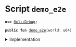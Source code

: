 
<a name="demo_e2e"></a>

# Script `demo_e2e`





<pre><code><b>use</b> <a href="../../modules/doc/Debug.md#0x1_Debug">0x1::Debug</a>;
</code></pre>




<pre><code><b>public</b> <b>fun</b> <a href="ol_demo_e2e.md#demo_e2e">demo_e2e</a>(world: u64)
</code></pre>



<details>
<summary>Implementation</summary>


<pre><code><b>fun</b> <a href="ol_demo_e2e.md#demo_e2e">demo_e2e</a> (world: u64) {
    print(&0x0000000000000000000000000011e110); // Hello!
    print(&world); // World!
}
</code></pre>



</details>


[//]: # ("File containing references which can be used from documentation")
[ACCESS_CONTROL]: https://github.com/diem/lip/blob/master/lips/lip-2.md
[ROLE]: https://github.com/diem/lip/blob/master/lips/lip-2.md#roles
[PERMISSION]: https://github.com/diem/lip/blob/master/lips/lip-2.md#permissions
